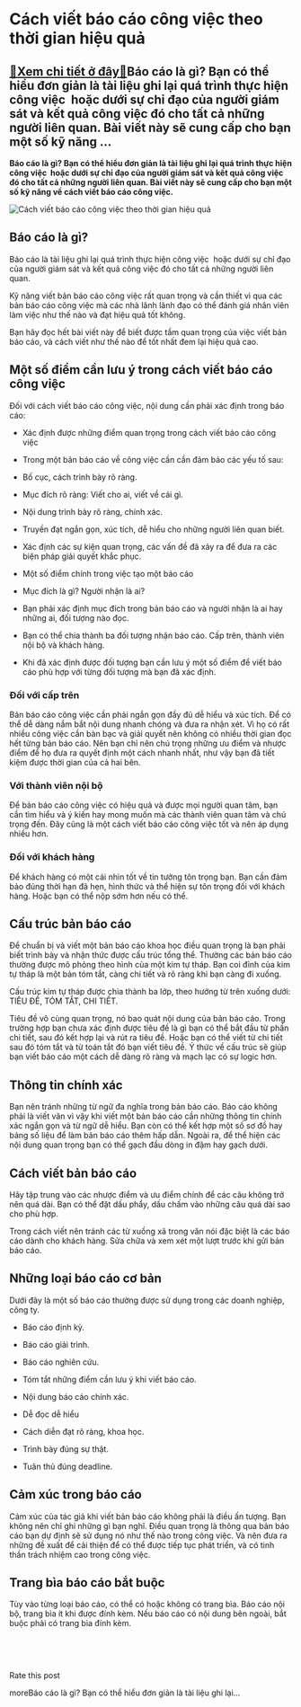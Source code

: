 Cách viết báo cáo công việc theo thời gian hiệu quả
===================================================

[:gift:Xem chi tiết ở đây:gift:](https://hddtvn.com/cach-viet-bao-cao-cong-viec-theo-thoi-gian-hieu-qua/)Báo cáo là gì? Bạn có thể hiểu đơn giản là tài liệu ghi lại quá trình thực hiện công việc  hoặc dưới sự chỉ đạo của người giám sát và kết quả công việc đó cho tất cả những người liên quan. Bài viết này sẽ cung cấp cho bạn một số kỹ năng …
----------------------------------------------------------------------------------------------------------------------------------------------------------------------------------------------------------------------------------------------

**Báo cáo là gì? Bạn có thể hiểu đơn giản là tài liệu ghi lại quá trình thực hiện công việc  hoặc dưới sự chỉ đạo của người giám sát và kết quả công việc đó cho tất cả những người liên quan. Bài viết này sẽ cung cấp cho bạn một số kỹ năng về cách viết báo cáo công việc.**


![Cách viết báo cáo công việc theo thời gian hiệu quả](https://hddtvn.com/wp-content/uploads/2021/01/colorful-charts-diagrams_1098-2083.jpg)


Báo cáo là gì?
--------------


Báo cáo là tài liệu ghi lại quá trình thực hiện công việc  hoặc dưới sự chỉ đạo của người giám sát và kết quả công việc đó cho tất cả những người liên quan.


Kỹ năng viết bản báo cáo công việc rất quan trọng và cần thiết vì qua các bản báo cáo công việc mà các nhà lãnh lãnh đạo có thể đánh giá nhân viên làm việc như thế nào và đạt hiệu quả tốt không.


Bạn hãy đọc hết bài viết này để biết được tầm quan trọng của việc viết bản báo cáo, và cách viết như thế nào để tốt nhất đem lại hiệu quả cao.


Một số điểm cần lưu ý trong cách viết báo cáo công việc
-------------------------------------------------------


Đối với cách viết báo cáo công việc, nội dung cần phải xác định trong báo cáo:




* Xác định được những điểm quan trọng trong cách viết báo cáo công việc

* Trong một bản báo cáo về công việc cần cần đảm bảo các yếu tố sau:

* Bố cục, cách trình bày rõ ràng.

* Mục đích rõ ràng: Viết cho ai, viết về cái gì.

* Nội dung trình bày rõ ràng, chính xác.

* Truyền đạt ngắn gọn, xúc tích, dễ hiểu cho những người liên quan biết.

* Xác định các sự kiện quan trọng, các vấn đề đã xảy ra để đưa ra các biện pháp giải quyết khắc phục.

* Một số điểm chính trong việc tạo một báo cáo

* Mục đích là gì? Người nhận là ai?

* Bạn phải xác định mục đích trong bản báo cáo và người nhận là ai hay những ai, đối tượng nào đọc.

* Bạn có thể chia thành ba đối tượng nhận báo cáo. Cấp trên, thành viên nội bộ và khách hàng.

* Khi đã xác định được đối tượng bạn cần lưu ý một số điểm để viết báo cáo phù hợp với từng đối tượng mà bạn đã xác định.



### Đối với cấp trên


Bản báo cáo công việc cần phải ngắn gọn đầy đủ dễ hiểu và xúc tích. Để có thể dễ dàng nắm bắt nội dung nhanh chóng và đưa ra nhận xét. Vì họ có rất nhiều công việc cần bàn bạc và giải quyết nên không có nhiều thời gian đọc hết từng bản báo cáo. Nên bạn chỉ nên chú trọng những ưu điểm và nhược điểm để họ đưa ra quyết định một cách nhanh nhất, như vậy bạn đã tiết kiệm được thời gian của cả hai bên.


### Với thành viên nội bộ


Để bản báo cáo công việc có hiệu quả và được mọi người quan tâm, bạn cần tìm hiểu và ý kiến hay mong muốn mà các thành viên quan tâm và chú trọng đến. Đây cũng là một cách viết báo cáo công việc tốt và nên áp dụng nhiều hơn.


### Đối với khách hàng


Để khách hàng có một cái nhìn tốt về tin tưởng tôn trọng bạn. Bạn cần đảm bảo đúng thời hạn đã hẹn, hình thức và thể hiện sự tôn trọng đối với khách hàng. Hoặc bạn có thể nộp sớm hơn nếu có thể.


Cấu trúc bản báo cáo
--------------------


Để chuẩn bị và viết một bản báo cáo khoa học điều quan trọng là bạn phải biết trình bày và nhận thức được cấu trúc tổng thể. Thường các bản báo cáo thường được mô phỏng theo hình của một kim tự tháp. Bạn coi đỉnh của kim tự tháp là một bản tóm tắt, càng chi tiết và rõ ràng khi bạn càng đi xuống.


Cấu trúc kim tự tháp được chia thành ba lớp, theo hướng từ trên xuống dưới: TIÊU ĐỀ, TÓM TẮT, CHI TIẾT.


Tiêu đề vô cùng quan trọng, nó bao quát nội dung của bản báo cáo. Trong trường hợp bạn chưa xác định được tiêu đề là gì bạn có thể bắt đầu từ phần chi tiết, sau đó kết hợp lại và rút ra tiêu đề. Hoặc bạn có thể viết từ chi tiết sau đó tóm tắt và từ toán tắt đó bạn viết tiêu đề. Ý thức về cấu trúc sẽ giúp bạn viết báo cáo một cách dễ dàng rõ ràng và mạch lạc có sự logic hơn.


Thông tin chính xác
-------------------


Bạn nên tránh những từ ngữ đa nghĩa trong bản báo cáo. Báo cáo không phải là viết văn vì vậy khi viết một bản báo cáo cần những thông tin chính xác ngắn gọn và từ ngữ dễ hiểu. Bạn còn có thể kết hợp một số sơ đồ hay bảng số liệu để làm bản báo cáo thêm hấp dẫn. Ngoài ra, để thể hiện các nội dung quan trọng bạn có thể gạch đầu dòng in đậm hay gạch dưới.


Cách viết bản báo cáo
---------------------


Hãy tập trung vào các nhược điểm và ưu điểm chính để các câu không trở nên quá dài. Bạn có thể đặt dấu phẩy, dấu chấm vào những câu quá dài sao cho phù hợp.


Trong cách viết nên tránh các từ xuồng xã trong văn nói đặc biệt là các báo cáo dành cho khách hàng. Sửa chữa và xem xét một lượt trước khi gửi bản báo cáo.


**Những loại báo cáo cơ bản**
-----------------------------


Dưới đây là một số báo cáo thường được sử dụng trong các doanh nghiệp, công ty.




* Báo cáo định kỳ.

* Báo cáo giải trình.

* Báo cáo nghiên cứu.

* Tóm tắt những điểm cần lưu ý khi viết báo cáo.

* Nội dung báo cáo chính xác.

* Dễ đọc dễ hiểu

* Cách diễn đạt rõ ràng, khoa học.

* Trình bày đúng sự thật.

* Tuân thủ đúng deadline.



**Cảm xúc trong báo cáo**
-------------------------


Cảm xúc của tác giả khi viết bản báo cáo không phải là điều ấn tượng. Bạn không nên chỉ ghi những gì bạn nghĩ. Điều quan trọng là thông qua bản báo cáo bạn dự định sẽ sử dụng nó như thế nào trong công việc. Và nên đưa ra những đề xuất để cải thiện để có thể được tiếp tục phát triển, và có tinh thần trách nhiệm cao trong công việc.


Trang bìa báo cáo bắt buộc
--------------------------


Tùy vào từng loại báo cáo, có thể có hoặc không có trang bìa. Báo cáo nội bộ, trang bìa ít khi được đính kèm. Nếu báo cáo có nội dung bên ngoài, bắt buộc phải có trang bìa đính kèm.


 


 








































Rate this post


moreBáo cáo là gì? Bạn có thể hiểu đơn giản là tài liệu ghi lại…

